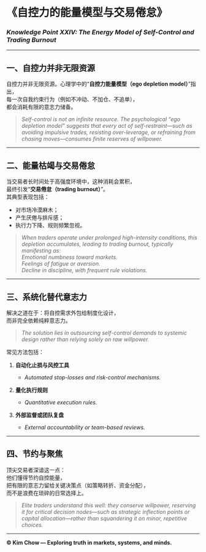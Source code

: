 # 《自控力的能量模型与交易倦怠》  
### *Knowledge Point XXIV: The Energy Model of Self-Control and Trading Burnout*

---

## 一、自控力并非无限资源  
自控力并非无限资源。心理学中的“**自控力能量模型（ego depletion model）**”指出，  
每一次自我约束行为（例如不冲动、不加仓、不追单），  
都会消耗有限的意志力储备。  

> *Self-control is not an infinite resource. The psychological “ego depletion model” suggests that every act of self-restraint—such as avoiding impulsive trades, resisting over-leverage, or refraining from chasing moves—consumes finite reserves of willpower.*

---

## 二、能量枯竭与交易倦怠  
当交易者长时间处于高强度环境中，这种消耗会累积，  
最终引发“**交易倦怠（trading burnout）**”。  
其典型表现包括：  

- 对市场冷漠麻木；  
- 产生厌倦与排斥感；  
- 执行力下降、规则频繁忽视。  

> *When traders operate under prolonged high-intensity conditions, this depletion accumulates, leading to trading burnout, typically manifesting as:*  
> *Emotional numbness toward markets.*  
> *Feelings of fatigue or aversion.*  
> *Decline in discipline, with frequent rule violations.*

---

## 三、系统化替代意志力  
解决之道在于：将自控需求外包给制度化设计，  
而非完全依赖纯粹意志力。  

> *The solution lies in outsourcing self-control demands to systemic design rather than relying solely on raw willpower.*

常见方法包括：

1. **自动化止损与风控工具**  
   - *Automated stop-losses and risk-control mechanisms.*

2. **量化执行规则**  
   - *Quantitative execution rules.*

3. **外部监督或团队复盘**  
   - *External accountability or team-based reviews.*

---

## 四、节约与聚焦  
顶尖交易者深谙这一点：  
他们懂得节约自控能量，  
把有限的意志力留给关键决策点（如策略转折、资金分配），  
而不是浪费在琐碎的日常选择上。  

> *Elite traders understand this well: they conserve willpower, reserving it for critical decision nodes—such as strategic inflection points or capital allocation—rather than squandering it on minor, repetitive choices.*

---

**© Kim Chow — Exploring truth in markets, systems, and minds.**
